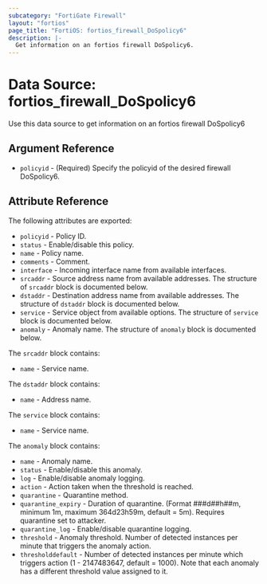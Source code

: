 ```yaml
---
subcategory: "FortiGate Firewall"
layout: "fortios"
page_title: "FortiOS: fortios_firewall_DoSpolicy6"
description: |-
  Get information on an fortios firewall DoSpolicy6.
---
```


# Data Source: fortios_firewall_DoSpolicy6
Use this data source to get information on an fortios firewall DoSpolicy6

## Argument Reference

* `policyid` - (Required) Specify the policyid of the desired firewall DoSpolicy6.

## Attribute Reference

The following attributes are exported:

* `policyid` - Policy ID.
* `status` - Enable/disable this policy.
* `name` - Policy name.
* `comments` - Comment.
* `interface` - Incoming interface name from available interfaces.
* `srcaddr` - Source address name from available addresses. The structure of `srcaddr` block is documented below.
* `dstaddr` - Destination address name from available addresses. The structure of `dstaddr` block is documented below.
* `service` - Service object from available options. The structure of `service` block is documented below.
* `anomaly` - Anomaly name. The structure of `anomaly` block is documented below.

The `srcaddr` block contains:

* `name` - Service name.

The `dstaddr` block contains:

* `name` - Address name.

The `service` block contains:

* `name` - Service name.

The `anomaly` block contains:

* `name` - Anomaly name.
* `status` - Enable/disable this anomaly.
* `log` - Enable/disable anomaly logging.
* `action` - Action taken when the threshold is reached.
* `quarantine` - Quarantine method.
* `quarantine_expiry` - Duration of quarantine. (Format ###d##h##m, minimum 1m, maximum 364d23h59m, default = 5m). Requires quarantine set to attacker.
* `quarantine_log` - Enable/disable quarantine logging.
* `threshold` - Anomaly threshold. Number of detected instances per minute that triggers the anomaly action.
* `thresholddefault` - Number of detected instances per minute which triggers action (1 - 2147483647, default = 1000). Note that each anomaly has a different threshold value assigned to it.

